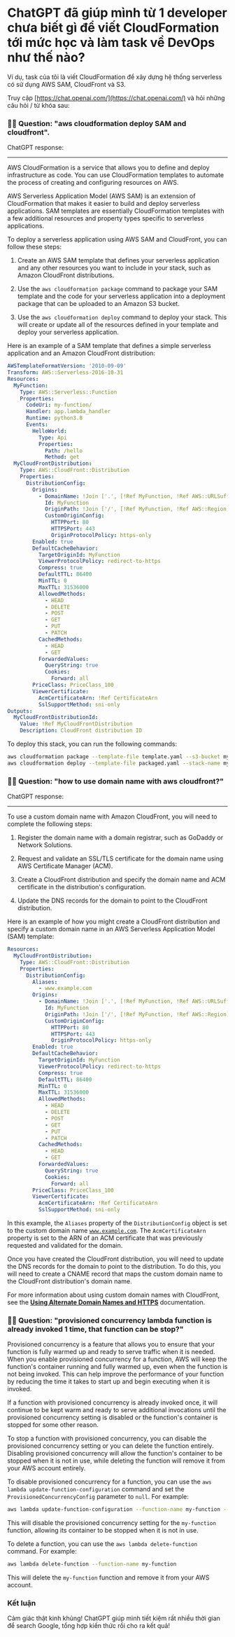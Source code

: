 # ChatGPT đã giúp mình từ 1 developer chưa biết gì để viết CloudFormation tới mức học và làm task về DevOps như thế nào?

Ví dụ, task của tôi là viết CloudFormation để xây dựng hệ thống serverless có sử dụng AWS SAM, CloudFront và S3.

Truy cập [https://chat.openai.com/](https://chat.openai.com/) và hỏi những câu hỏi / từ khóa sau:

### 🤷‍♀️ Question: "aws cloudformation deploy SAM and cloudfront".

ChatGPT response:

---

AWS CloudFormation is a service that allows you to define and deploy infrastructure as code. You can use CloudFormation templates to automate the process of creating and configuring resources on AWS.

AWS Serverless Application Model (AWS SAM) is an extension of CloudFormation that makes it easier to build and deploy serverless applications. SAM templates are essentially CloudFormation templates with a few additional resources and property types specific to serverless applications.

To deploy a serverless application using AWS SAM and CloudFront, you can follow these steps:

1. Create an AWS SAM template that defines your serverless application and any other resources you want to include in your stack, such as Amazon CloudFront distributions.
    
2. Use the `aws cloudformation package` command to package your SAM template and the code for your serverless application into a deployment package that can be uploaded to an Amazon S3 bucket.
    
3. Use the `aws cloudformation deploy` command to deploy your stack. This will create or update all of the resources defined in your template and deploy your serverless application.
    

Here is an example of a SAM template that defines a simple serverless application and an Amazon CloudFront distribution:

```yaml
AWSTemplateFormatVersion: '2010-09-09'
Transform: AWS::Serverless-2016-10-31
Resources:
  MyFunction:
    Type: AWS::Serverless::Function
    Properties:
      CodeUri: my-function/
      Handler: app.lambda_handler
      Runtime: python3.8
      Events:
        HelloWorld:
          Type: Api
          Properties:
            Path: /hello
            Method: get
  MyCloudFrontDistribution:
    Type: AWS::CloudFront::Distribution
    Properties:
      DistributionConfig:
        Origins:
          - DomainName: !Join ['.', [!Ref MyFunction, !Ref AWS::URLSuffix]]
            Id: MyFunction
            OriginPath: !Join ['/', [!Ref MyFunction, !Ref AWS::Region]]
            CustomOriginConfig:
              HTTPPort: 80
              HTTPSPort: 443
              OriginProtocolPolicy: https-only
        Enabled: true
        DefaultCacheBehavior:
          TargetOriginId: MyFunction
          ViewerProtocolPolicy: redirect-to-https
          Compress: true
          DefaultTTL: 86400
          MinTTL: 0
          MaxTTL: 31536000
          AllowedMethods:
            - HEAD
            - DELETE
            - POST
            - GET
            - PUT
            - PATCH
          CachedMethods:
            - HEAD
            - GET
          ForwardedValues:
            QueryString: true
            Cookies:
              Forward: all
        PriceClass: PriceClass_100
        ViewerCertificate:
          AcmCertificateArn: !Ref CertificateArn
          SslSupportMethod: sni-only
Outputs:
  MyCloudFrontDistributionId:
    Value: !Ref MyCloudFrontDistribution
    Description: CloudFront distribution ID
```

To deploy this stack, you can run the following commands:

```bash
aws cloudformation package --template-file template.yaml --s3-bucket my-deployment-bucket --output-template-file packaged.yaml
aws cloudformation deploy --template-file packaged.yaml --stack-name my-stack --capabilities CAPABILITY_
```

### 🤷‍♀️ Question: "how to use domain name with aws cloudfront?"

ChatGPT response:

---

To use a custom domain name with Amazon CloudFront, you will need to complete the following steps:

1. Register the domain name with a domain registrar, such as GoDaddy or Network Solutions.
    
2. Request and validate an SSL/TLS certificate for the domain name using AWS Certificate Manager (ACM).
    
3. Create a CloudFront distribution and specify the domain name and ACM certificate in the distribution's configuration.
    
4. Update the DNS records for the domain to point to the CloudFront distribution.
    

Here is an example of how you might create a CloudFront distribution and specify a custom domain name in an AWS Serverless Application Model (SAM) template:

```yaml
Resources:
  MyCloudFrontDistribution:
    Type: AWS::CloudFront::Distribution
    Properties:
      DistributionConfig:
        Aliases:
          - www.example.com
        Origins:
          - DomainName: !Join ['.', [!Ref MyFunction, !Ref AWS::URLSuffix]]
            Id: MyFunction
            OriginPath: !Join ['/', [!Ref MyFunction, !Ref AWS::Region]]
            CustomOriginConfig:
              HTTPPort: 80
              HTTPSPort: 443
              OriginProtocolPolicy: https-only
        Enabled: true
        DefaultCacheBehavior:
          TargetOriginId: MyFunction
          ViewerProtocolPolicy: redirect-to-https
          Compress: true
          DefaultTTL: 86400
          MinTTL: 0
          MaxTTL: 31536000
          AllowedMethods:
            - HEAD
            - DELETE
            - POST
            - GET
            - PUT
            - PATCH
          CachedMethods:
            - HEAD
            - GET
          ForwardedValues:
            QueryString: true
            Cookies:
              Forward: all
        PriceClass: PriceClass_100
        ViewerCertificate:
          AcmCertificateArn: !Ref CertificateArn
          SslSupportMethod: sni-only
```

In this example, the `Aliases` property of the `DistributionConfig` object is set to the custom domain name [`www.example.com`](http://www.example.com). The `AcmCertificateArn` property is set to the ARN of an ACM certificate that was previously requested and validated for the domain.

Once you have created the CloudFront distribution, you will need to update the DNS records for the domain to point to the distribution. To do this, you will need to create a CNAME record that maps the custom domain name to the CloudFront distribution's domain name.

For more information about using custom domain names with CloudFront, see the [**Using Alternate Domain Names and HTTPS**](https://docs.aws.amazon.com/AmazonCloudFront/latest/DeveloperGuide/CNAMEs.html) documentation.

### 🤷‍♀️ Question: "provisioned concurrency lambda function is already invoked 1 time, that function can be stop?"

Provisioned concurrency is a feature that allows you to ensure that your function is fully warmed up and ready to serve traffic when it is needed. When you enable provisioned concurrency for a function, AWS will keep the function's container running and fully warmed up, even when the function is not being invoked. This can help improve the performance of your function by reducing the time it takes to start up and begin executing when it is invoked.

If a function with provisioned concurrency is already invoked once, it will continue to be kept warm and ready to serve additional invocations until the provisioned concurrency setting is disabled or the function's container is stopped for some other reason.

To stop a function with provisioned concurrency, you can disable the provisioned concurrency setting or you can delete the function entirely. Disabling provisioned concurrency will allow the function's container to be stopped when it is not in use, while deleting the function will remove it from your AWS account entirely.

To disable provisioned concurrency for a function, you can use the `aws lambda update-function-configuration` command and set the `ProvisionedConcurrencyConfig` parameter to `null`. For example:

```bash
aws lambda update-function-configuration --function-name my-function --provisioned-concurrency-config null
```

This will disable the provisioned concurrency setting for the `my-function` function, allowing its container to be stopped when it is not in use.

To delete a function, you can use the `aws lambda delete-function` command. For example:

```bash
aws lambda delete-function --function-name my-function
```

This will delete the `my-function` function and remove it from your AWS account.

### Kết luận

Cảm giác thật kinh khủng! ChatGPT giúp mình tiết kiệm rất nhiều thời gian để search Google, tổng hợp kiến thức rồi cho ra kết quả!